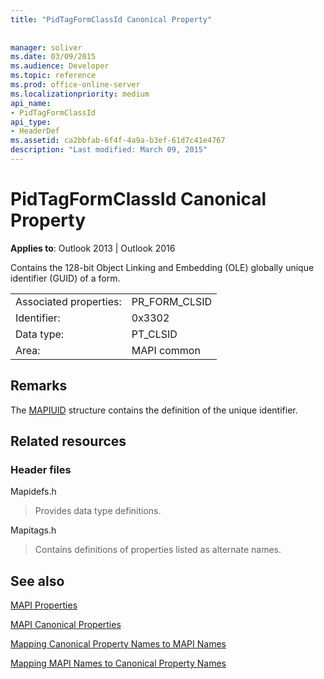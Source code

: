 ```yaml
---
title: "PidTagFormClassId Canonical Property"
 
 
manager: soliver
ms.date: 03/09/2015
ms.audience: Developer
ms.topic: reference
ms.prod: office-online-server
ms.localizationpriority: medium
api_name:
- PidTagFormClassId
api_type:
- HeaderDef
ms.assetid: ca2bbfab-6f4f-4a9a-b3ef-61d7c41e4767
description: "Last modified: March 09, 2015"
---
```


# PidTagFormClassId Canonical Property

  
  
**Applies to**: Outlook 2013 | Outlook 2016 
  
Contains the 128-bit Object Linking and Embedding (OLE) globally unique identifier (GUID) of a form. 
  
|||
|:-----|:-----|
|Associated properties:  <br/> |PR_FORM_CLSID  <br/> |
|Identifier:  <br/> |0x3302  <br/> |
|Data type:  <br/> |PT_CLSID  <br/> |
|Area:  <br/> |MAPI common  <br/> |
   
## Remarks

The [MAPIUID](mapiuid.md) structure contains the definition of the unique identifier. 
  
## Related resources

### Header files

Mapidefs.h
  
> Provides data type definitions.
    
Mapitags.h
  
> Contains definitions of properties listed as alternate names.
    
## See also



[MAPI Properties](mapi-properties.md)
  
[MAPI Canonical Properties](mapi-canonical-properties.md)
  
[Mapping Canonical Property Names to MAPI Names](mapping-canonical-property-names-to-mapi-names.md)
  
[Mapping MAPI Names to Canonical Property Names](mapping-mapi-names-to-canonical-property-names.md)

